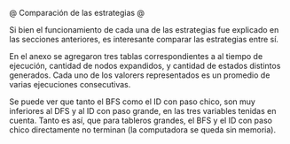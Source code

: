 @ Comparación de las estrategias @

Si bien el funcionamiento de cada una de las estrategias fue explicado en las secciones anteriores, es interesante comparar las estrategias entre sí.

En el anexo se agregaron tres tablas correspondientes a al tiempo de ejecución, cantidad de nodos expandidos, y cantidad de estados distintos generados. Cada uno de los valorers representados es un promedio de varias ejecuciones consecutivas.

Se puede ver que tanto el BFS como el ID con paso chico, son muy inferiores al DFS y al ID con paso grande, en las tres variables tenidas en cuenta. Tanto es así, que para tableros grandes, el BFS y el ID con paso chico directamente no terminan (la computadora se queda sin memoria).
